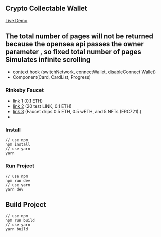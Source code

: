 ## Crypto Collectable Wallet

[Live Demo](https://crypto-collectable-wallet-sanyu1225.vercel.app/)

## The total number of pages will not be returned because the opensea api passes the owner parameter , so fixed total number of pages Simulates infinite scrolling

- context hook (switchNetwork, connectWallet, disableConnect Wallet)
- Component(Card, CardList, Progress)

### Rinkeby Faucet

- [link 1 ](https://rinkebyfaucet.com/) (0.1 ETH)
- [link 2](https://faucets.chain.link/rinkeby) (20 test LINK, 0.1 ETH)
- [link 3](https://faucet.paradigm.xyz/) (Faucet drips 0.5 ETH, 0.5 wETH, and 5 NFTs (ERC721).)
-

### Install

```
// use npm
npm install
// use yarn
yarn
```

### Run Project

```
// use npm
npm run dev
// use yarn
yarn dev
```

## Build Project

```
// use npm
npm run build
// use yarn
yarn build
```
